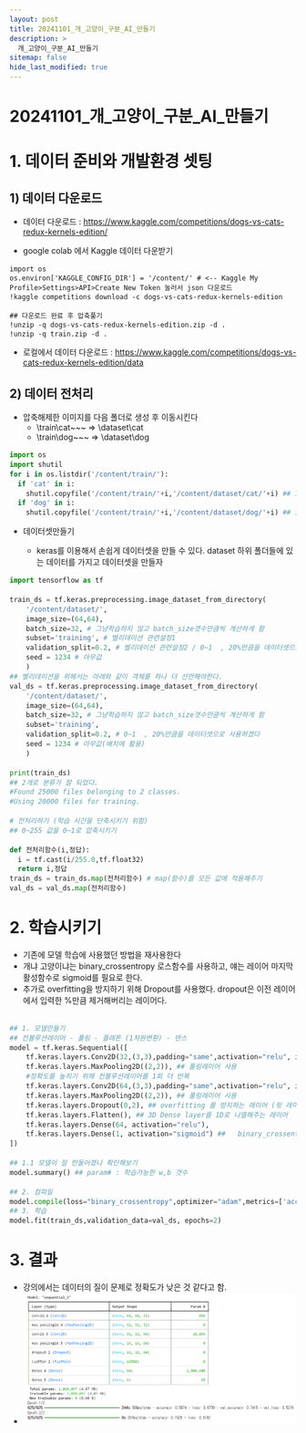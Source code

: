 ```yaml
---
layout: post
title: 20241101_개_고양이_구분_AI_만들기
description: >
  개_고양이_구분_AI_만들기
sitemap: false
hide_last_modified: true
---
```


# 20241101_개_고양이_구분_AI_만들기

# 1. 데이터 준비와 개발환경 셋팅

## 1) 데이터 다운로드

- 데이터 다운로드 : https://www.kaggle.com/competitions/dogs-vs-cats-redux-kernels-edition/

- google colab 에서 Kaggle 데이터 다운받기
```
import os
os.environ['KAGGLE_CONFIG_DIR'] = '/content/' # <-- Kaggle My Profile>Settings>API>Create New Token 눌러서 json 다운로드
!kaggle competitions download -c dogs-vs-cats-redux-kernels-edition

## 다운로드 완료 후 압축풀기
!unzip -q dogs-vs-cats-redux-kernels-edition.zip -d .
!unzip -q train.zip -d .
```
- 로컬에서 데이터 다운로드 : https://www.kaggle.com/competitions/dogs-vs-cats-redux-kernels-edition/data

## 2) 데이터 전처리

- 압축해제한 이미지를 다음 폴더로 생성 후 이동시킨다
  - \train\cat~~~ => \dataset\cat
  - \train\dog~~~ => \dataset\dog

``` py 
import os
import shutil
for i in os.listdir('/content/train/'):
  if 'cat' in i:
    shutil.copyfile('/content/train/'+i,'/content/dataset/cat/'+i) ## 1:어떤파일 2: 어떤경로로
  if 'dog' in i:
    shutil.copyfile('/content/train/'+i,'/content/dataset/dog/'+i) ## 1:어떤파일 2: 어떤경로로
```

- 데이터셋만들기

  - keras를 이용해서 손쉽게 데이터셋을 만들 수 있다. dataset 하위 폴더들에 있는 데이터를 가지고 데이터셋을 만들자

``` py
import tensorflow as tf

train_ds = tf.keras.preprocessing.image_dataset_from_directory(
    '/content/dataset/',
    image_size=(64,64),
    batch_size=32, # 그냥학습하지 않고 batch_size갯수만큼씩 계산하게 함
    subset='training', # 벨리데이션 관련설정1
    validation_split=0.2, # 벨리데이션 관련설정2 / 0~1  , 20%만큼을 데이터셋으로 사용하겠다
    seed = 1234 # 아무값
    )
## 벨리데이션을 위해서는 아래와 같이 객체를 하나 더 선언해야한다.
val_ds = tf.keras.preprocessing.image_dataset_from_directory(
    '/content/dataset/',
    image_size=(64,64),
    batch_size=32, # 그냥학습하지 않고 batch_size갯수만큼씩 계산하게 함
    subset='training',
    validation_split=0.2, # 0~1  , 20%만큼을 데이터셋으로 사용하겠다
    seed = 1234 # 아무값(배치에 활용)
    )

print(train_ds)
## 2개로 분류가 잘 되었다.
#Found 25000 files belonging to 2 classes.
#Using 20000 files for training.

# 전처리하기 (학습 시간을 단축시키기 위함)
## 0~255 값을 0~1로 압축시키기

def 전처리함수(i,정답):
  i = tf.cast(i/255.0,tf.float32)
  return i,정답
train_ds = train_ds.map(전처리함수) # map(함수)를 모든 값에 적용해주기
val_ds = val_ds.map(전처리함수)
```


# 2. 학습시키기

- 기존에 모델 학습에 사용했던 방법을 재사용한다
- 개냐 고양이냐는 binary_crossentropy 로스함수를 사용하고, 얘는 레이어 마지막 활성함수로 sigmoid를 필요로 한다.
- 추가로 overfitting을 방지하기 위해 Dropout를 사용했다. dropout은 이전 레이어에서 입력한 %만큼 제거해버리는 레이어다.

``` py

## 1. 모델만들기
## 컨볼루션레이어 - 풀링 - 플래튼 (1차원변환) - 덴스
model = tf.keras.Sequential([ 
    tf.keras.layers.Conv2D(32,(3,3),padding="same",activation="relu", input_shape=(64,64,3)), ## 컨볼루션 레이어 추가 #컬러 사진이라 inputshpae 마지막 매개변수는 3
    tf.keras.layers.MaxPooling2D((2,2)), ## 풀링레이어 사용
    #정확도를 높히기 위해 컨볼루션레이어를 1회 더 반복
    tf.keras.layers.Conv2D(64,(3,3),padding="same",activation="relu", input_shape=(64,64,3)), ## 컨볼루션 레이어 추가 #컬러 사진이라 inputshpae 마지막 매개변수는 3
    tf.keras.layers.MaxPooling2D((2,2)), ## 풀링레이어 사용
    tf.keras.layers.Dropout(0,2), ## overfitting 를 방지하는 레이어 (윗 레이어의 20%를 제거해줌)
    tf.keras.layers.Flatten(), ## 3D Dense layer를 1D로 나열해주는 레이어
    tf.keras.layers.Dense(64, activation="relu"),
    tf.keras.layers.Dense(1, activation="sigmoid") ##   binary_crossentropy -> sigmoid가 필요함
])

## 1.1 모델이 잘 만들어졌나 확인해보기
model.summary() ## param# : 학습가능한 w,b 갯수

## 2. 컴파일
model.compile(loss="binary_crossentropy",optimizer="adam",metrics=['accuracy'])
## 3. 학습
model.fit(train_ds,validation_data=val_ds, epochs=2)
```

# 3. 결과
- 강의에서는 데이터의 질이 문제로 정확도가 낮은 것 같다고 함.
- ![](/assets\img\python\catdog.png)

